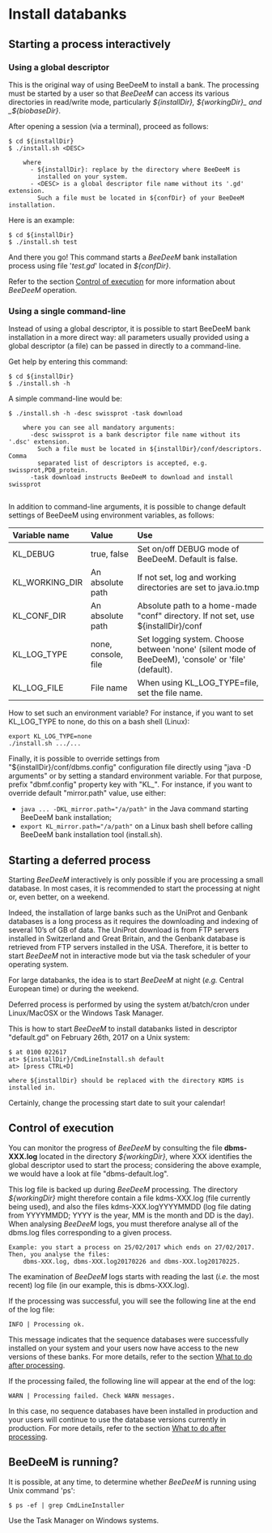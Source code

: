 # Install databanks

## Starting a process interactively

### Using a global descriptor

This is the original way of using BeeDeeM to install a bank. The processing must be started by a user so that _BeeDeeM_ can access its various directories in read/write mode, particularly _${installDir}, ${workingDir}_ and _${biobaseDir}_.

After opening a session \(via a terminal\), proceed as follows:

```text
$ cd ${installDir}
$ ./install.sh <DESC>

    where
      - ${installDir}: replace by the directory where BeeDeeM is
        installed on your system.
      - <DESC> is a global descriptor file name without its '.gd' extension.
        Such a file must be located in ${confDir} of your BeeDeeM installation.
```

Here is an example:

```text
$ cd ${installDir}
$ ./install.sh test
```

And there you go! This command starts a _BeeDeeM_ bank installation process using file '_test.gd_' located in _${confDir}_.

Refer to the section [Control of execution](./#control-of-execution) for more information about _BeeDeeM_ operation.

### Using a single command-line

Instead of using a global descriptor, it is possible to start BeeDeeM bank installation in a more direct way: all parameters usually provided using a global descriptor \(a file\) can be passed in directly to a command-line.

Get help by entering this command:

```text
$ cd ${installDir}
$ ./install.sh -h
```

A simple command-line would be:

```text
$ ./install.sh -h -desc swissprot -task download 

    where you can see all mandatory arguments:
      -desc swissprot is a bank descriptor file name without its '.dsc' extension.
        Such a file must be located in ${installDir}/conf/descriptors. Comma
        separated list of descriptors is accepted, e.g. swissprot,PDB_protein.
      -task download instructs BeeDeeM to download and install swissprot
      
```

In addition to command-line arguments, it is possible to change default settings of BeeDeeM using environment variables, as follows: 

| Variable name | Value | Use |
| :--- | :--- | :--- |
| KL\_DEBUG | true, false | Set on/off DEBUG mode of BeeDeeM. Default is false. |
| KL\_WORKING\_DIR | An absolute path | If not set, log and working directories are set to java.io.tmp |
| KL\_CONF\_DIR | An absolute path | Absolute path to a home-made "conf" directory. If not set, use ${installDir}/conf |
| KL\_LOG\_TYPE | none, console, file | Set logging system. Choose between 'none' \(silent mode of BeeDeeM\), 'console' or 'file' \(default\). |
| KL\_LOG\_FILE | File name | When using KL\_LOG\_TYPE=file, set the file name. |

How to set such an environment variable? For instance, if you want to set KL\_LOG\_TYPE to none, do this on a bash shell \(Linux\):

```text
export KL_LOG_TYPE=none
./install.sh .../...
```

Finally, it is possible to override settings from "${installDir}/conf/dbms.config" configuration file directly using "java -D arguments" or by setting a standard environment variable. For that purpose, prefix "dbmf.config" property key with "KL\_"_._ For instance, if you want to override default "mirror.path" value, use either:

*  `java ... -DKL_mirror.path="/a/path"` in the Java command starting BeeDeeM bank installation;
* `export KL_mirror.path="/a/path"` on a Linux bash shell before calling BeeDeeM bank installation tool \(install.sh\).

## Starting a deferred process

Starting _BeeDeeM_ interactively is only possible if you are processing a small database. In most cases, it is recommended to start the processing at night or, even better, on a weekend.

Indeed, the installation of large banks such as the UniProt and Genbank databases is a long process as it requires the downloading and indexing of several 10’s of GB of data. The UniProt download is from FTP servers installed in Switzerland and Great Britain, and the Genbank database is retrieved from FTP servers installed in the USA. Therefore, it is better to start _BeeDeeM_ not in interactive mode but via the task scheduler of your operating system.

For large databanks, the idea is to start _BeeDeeM_ at night \(_e.g._ Central European time\) or during the weekend.

Deferred process is performed by using the system at/batch/cron under Linux/MacOSX or the Windows Task Manager.

This is how to start _BeeDeeM_ to install databanks listed in descriptor "default.gd" on February 26th, 2017 on a Unix system:

```text
$ at 0100 022617
at> ${installDir}/CmdLineInstall.sh default
at> [press CTRL+D]

where ${installDir} should be replaced with the directory KDMS is installed in.
```

Certainly, change the processing start date to suit your calendar!

## Control of execution

You can monitor the progress of _BeeDeeM_ by consulting the file **dbms-XXX.log** located in the directory _${workingDir}_, where XXX identifies the global descriptor used to start the process; considering the above example, we would have a look at file "dbms-default.log".

This log file is backed up during _BeeDeeM_ processing. The directory _${workingDir}_ might therefore contain a file kdms-XXX.log \(file currently being used\), and also the files kdms-XXX.logYYYYMMDD \(log file dating from YYYYMMDD; YYYY is the year, MM is the month and DD is the day\). When analysing _BeeDeeM_ logs, you must therefore analyse all of the dbms.log files corresponding to a given process.

```text
Example: you start a process on 25/02/2017 which ends on 27/02/2017.
Then, you analyse the files:
    dbms-XXX.log, dbms-XXX.log20170226 and dbms-XXX.log20170225.
```

The examination of _BeeDeeM_ logs starts with reading the last \(_i.e._ the most recent\) log file \(in our example, this is dbms-XXX.log\).

If the processing was successful, you will see the following line at the end of the log file:

```text
INFO | Processing ok.
```

This message indicates that the sequence databases were successfully installed on your system and your users now have access to the new versions of these banks. For more details, refer to the section [What to do after processing](../banks-organization.md#what-to-do-after-processing).

If the processing failed, the following line will appear at the end of the log:

```text
WARN | Processing failed. Check WARN messages.
```

In this case, no sequence databases have been installed in production and your users will continue to use the database versions currently in production. For more details, refer to the section [What to do after processing](../banks-organization.md#what-to-do-after-processing).

## BeeDeeM is running?

It is possible, at any time, to determine whether _BeeDeeM_ is running using Unix command 'ps':

```text
$ ps -ef | grep CmdLineInstaller
```

Use the Task Manager on Windows systems.

